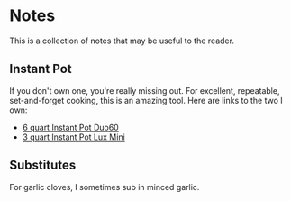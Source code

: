 # Notes

This is a collection of notes that may be useful to the reader.

## Instant Pot

If you don't own one, you're really missing out. For excellent, repeatable, set-and-forget cooking, this is an amazing tool.  Here are links to the two I own:

* [6 quart Instant Pot Duo60](http://a.co/d/bgTezfE)
* [3 quart Instant Pot Lux Mini](http://a.co/d/8FuKMQR)

## Substitutes

For garlic cloves, I sometimes sub in minced garlic.
